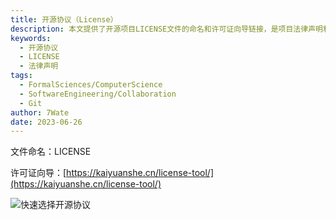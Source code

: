 ```yaml
---
title: 开源协议（License）
description: 本文提供了开源项目LICENSE文件的命名和许可证向导链接，是项目法律声明和开源合规性的基础。
keywords:
  - 开源协议
  - LICENSE
  - 法律声明
tags:
  - FormalSciences/ComputerScience
  - SoftwareEngineering/Collaboration
  - Git
author: 7Wate
date: 2023-06-26
---
```


文件命名：LICENSE

许可证向导：[https://kaiyuanshe.cn/license-tool/](https://kaiyuanshe.cn/license-tool/)

![快速选择开源协议](https://static.7wate.com/img/2020/07/02/fe11588b073bf.png)
